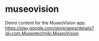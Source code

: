 # museovision
Demo content for the MuseoVision app. https://play.google.com/store/apps/details?id=com.Museotechniki.MuseoVision

